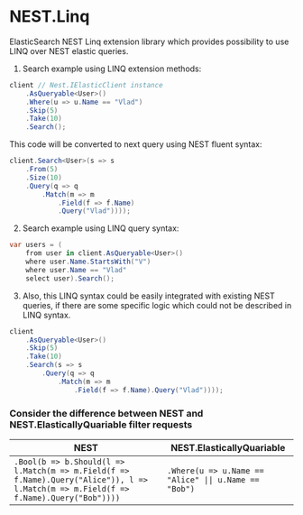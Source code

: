 # NEST.Linq
ElasticSearch NEST Linq extension library which provides possibility to use LINQ over NEST elastic queries.

1) Search example using LINQ extension methods:

```csharp
client // Nest.IElasticClient instance
    .AsQueryable<User>()
    .Where(u => u.Name == "Vlad")
    .Skip(5)
    .Take(10)
    .Search();
```

This code will be converted to next query using NEST fluent syntax:

```csharp
client.Search<User>(s => s
    .From(5)
    .Size(10)
    .Query(q => q
        .Match(m => m
            .Field(f => f.Name)
            .Query("Vlad"))));
```


2) Search example using LINQ query syntax:

```csharp
var users = (
    from user in client.AsQueryable<User>()
    where user.Name.StartsWith("V")
    where user.Name == "Vlad"
    select user).Search();
```

3) Also, this LINQ syntax could be easily integrated with existing NEST queries, if there are some specific logic which could not be described in LINQ syntax.

```csharp
client
    .AsQueryable<User>()
    .Skip(5)
    .Take(10)
    .Search(s => s
        .Query(q => q
            .Match(m => m
                .Field(f => f.Name).Query("Vlad"))));
```

### Consider the difference between NEST and NEST.ElasticallyQuariable filter requests 
| NEST | NEST.ElasticallyQuariable |
| --- | --- |
| `.Bool(b => b.Should(l => l.Match(m => m.Field(f => f.Name).Query("Alice")), l => l.Match(m => m.Field(f => f.Name).Query("Bob"))))` | `.Where(u => u.Name == "Alice" \|\| u.Name == "Bob")` |
